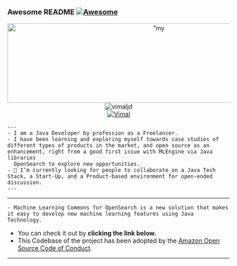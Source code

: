 ### Awesome README [![Awesome](https://cdn.jsdelivr.net/gh/sindresorhus/awesome@d7305f38d29fed78fa85652e3a63e154dd8e8829/media/badge.svg)](https://github.com/sindresorhus/awesome#readme)
<p align="center">
  <img width="671px" height="180px" 
      src="https://github.com/vimalJD/vimalJD/blob/main/profile-pic/github-header-image.png" alt=”my banner” />
  <br>
  <img src="https://komarev.com/ghpvc/?username=vimaljd&label=Profile%20views&color=0e75b6&style=flat" alt="vimaljd" />
  <br>
  <a href="https://twitter.com/vimalamratbhaip" target="blank">
	  <img src="https://img.shields.io/twitter/follow/vimal@6040?logo=twitter&style=for-the-badge" alt="Vimal" />
  </a>
</p>
  

```
---
- I am a Java Developer by profession as a Freelancer.
- I have been learning and exploring myself towards case studies of different types of products in the market, and open source as an enhancement, right from a good first issue with MLEngine via Java libraries
  OpenSearch to explore new opportunities.
- 👯 I’m currently looking for people to collaborate on a Java Tech Stack, a Start-Up, and a Product-based environment for open-ended discussion.
---
```
---
```
- Machine Learning Commons for OpenSearch is a new solution that makes it easy to develop new machine learning features using Java Technology.
```

- You can check it out by **clicking the link below.**
- This Codebase of the project has been adopted by the [Amazon Open Source Code of Conduct](https://github.com/opensearch-project/ml-commons/blob/main/CODE_OF_CONDUCT.md).
<hr>

